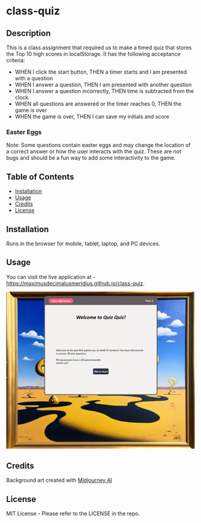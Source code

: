 # class-quiz

## Description

This is a class assignment that required us to make a timed quiz that stores the Top 10 high scores in localStorage.  It has the following acceptance criteria:

- WHEN I click the start button, THEN a timer starts and I am presented with a question
- WHEN I answer a question, THEN I am presented with another question
- WHEN I answer a question incorrectly, THEN time is subtracted from the clock
- WHEN all questions are answered or the timer reaches 0, THEN the game is over
- WHEN the game is over, THEN I can save my initials and score

### Easter Eggs

Note: Some questions contain easter eggs and may change the location of a correct answer or how the user interacts with the quiz.  These are not bugs and should be a fun way to add some interactivity to the game.

## Table of Contents

- [Installation](#installation)
- [Usage](#usage)
- [Credits](#credits)
- [License](#license)

## Installation

Runs in the browser for mobile, tablet, laptop, and PC devices.

## Usage

You can visit the live application at - https://maximusdecimalusmeridius.github.io/class-quiz.



![site-thumbnail](./assets/images/site-thumbnail.png "Website Thumbnail")

## Credits

Background art created with [Midjourney AI](https://www.midjourney.com "Visit midjourney.com")

## License

MIT License - Please refer to the LICENSE in the repo.